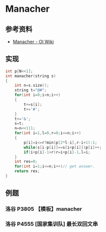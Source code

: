 # Manacher

## 参考资料

- [Manacher - OI Wiki](https://oi-wiki.org/string/manacher/)

## 实现

```cpp
int p[N<<1];
int manacher(string s)
{
	int n=s.size();
	string t="@#";
	for(int i=0;i<n;i++)
	{
		t+=s[i];
		t+='#';
	}
	t+='&';
	s=t;
	n=n<<1|1;
	for(int i=1,l=0,r=0;i<=n;i++)
	{
		p[i]=i<=r?min(p[2*l-i],r-i+1):1;
		while(s[i-p[i]]==s[i+p[i]])p[i]++;
		if(i+p[i]-1>r)r=i+p[i]-1,l=i;
	}
	int res=0;
	for(int i=1;i<=n;i++)// get answer.
	return res;
}
```

## 例题

### 洛谷 P3805 【模板】manacher

<Problem id="P3805" />

### 洛谷 P4555 [国家集训队] 最长双回文串

<Problem id="P4555" />
